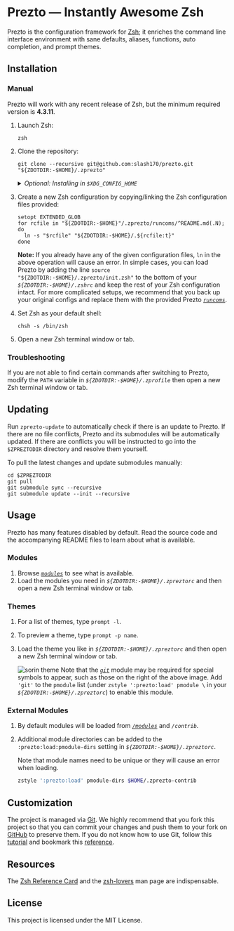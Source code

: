 # Prezto — Instantly Awesome Zsh

Prezto is the configuration framework for [Zsh][1]; it enriches the command line
interface environment with sane defaults, aliases, functions, auto completion,
and prompt themes.

## Installation

### Manual

Prezto will work with any recent release of Zsh, but the minimum required
version is **4.3.11**.

01. Launch Zsh:

    ```console
    zsh
    ```

02. Clone the repository:

     ```console
     git clone --recursive git@github.com:slash170/prezto.git "${ZDOTDIR:-$HOME}/.zprezto"
     ```

    <details>
      <summary><em>Optional: Installing in <code>$XDG_CONFIG_HOME</code></em></summary>

      Optionally, if you already have `$XDG_CONFIG_HOME` configured (usually as
      _`$HOME/.config`_ by default) and intend to install Prezto under
      _`$XDG_CONFIG_HOME/zsh`_ instead, you can clone the repository there and
      configure `$ZDOTDIR` separately if not already configured.

      - Clone the repository:

        ```console
        git clone --recursive https://github.com/sorin-ionescu/prezto.git "${ZDOTDIR:-${XDG_CONFIG_HOME:-$HOME/.config}/zsh}/.zprezto"
        ```

      - Configure `$XDG_CONFIG_HOME` and `$ZDOTDIR` in _`$HOME/.zshenv`_:

        ```sh
        export XDG_CONFIG_HOME="${XDG_CONFIG_HOME:=$HOME/.config}"
        [[ -d $XDG_CONFIG_HOME/zsh ]] && export ZDOTDIR="$XDG_CONFIG_HOME/zsh"
        source "$ZDOTDIR/.zshenv"
        ```

    </details>

03. Create a new Zsh configuration by copying/linking the Zsh configuration
    files provided:

    ```console
    setopt EXTENDED_GLOB
    for rcfile in "${ZDOTDIR:-$HOME}"/.zprezto/runcoms/^README.md(.N); do
      ln -s "$rcfile" "${ZDOTDIR:-$HOME}/.${rcfile:t}"
    done
    ```

    **Note:** If you already have any of the given configuration files, `ln` in
    the above operation will cause an error. In simple cases, you can load
    Prezto by adding the line `source "${ZDOTDIR:-$HOME}/.zprezto/init.zsh"` to
    the bottom of your _`${ZDOTDIR:-$HOME}/.zshrc`_ and keep the rest of your
    Zsh configuration intact. For more complicated setups, we recommend that you
    back up your original configs and replace them with the provided Prezto
    [_`runcoms`_][10].

04. Set Zsh as your default shell:

    ```console
    chsh -s /bin/zsh
    ```

05. Open a new Zsh terminal window or tab.

### Troubleshooting

If you are not able to find certain commands after switching to Prezto, modify
the `PATH` variable in _`${ZDOTDIR:-$HOME}/.zprofile`_ then open a new Zsh
terminal window or tab.

## Updating

Run `zprezto-update` to automatically check if there is an update to Prezto.
If there are no file conflicts, Prezto and its submodules will be automatically
updated. If there are conflicts you will be instructed to go into the
`$ZPREZTODIR` directory and resolve them yourself.

To pull the latest changes and update submodules manually:

```console
cd $ZPREZTODIR
git pull
git submodule sync --recursive
git submodule update --init --recursive
```

## Usage

Prezto has many features disabled by default. Read the source code and the
accompanying README files to learn about what is available.

### Modules

01. Browse [_`modules`_][9] to see what is available.
02. Load the modules you need in _`${ZDOTDIR:-$HOME}/.zpreztorc`_ and then open
    a new Zsh terminal window or tab.

### Themes

01. For a list of themes, type `prompt -l`.
02. To preview a theme, type `prompt -p name`.
03. Load the theme you like in _`${ZDOTDIR:-$HOME}/.zpreztorc`_ and then
    open a new Zsh terminal window or tab.

    ![sorin theme][2]
    Note that the [_`git`_][11] module may be required for special symbols to
    appear, such as those on the right of the above image. Add `'git'` to the
    `pmodule` list (under `zstyle ':prezto:load' pmodule \` in your
    _`${ZDOTDIR:-$HOME}/.zpreztorc`_) to enable this module.

### External Modules

01. By default modules will be loaded from [_`/modules`_][9] and _`/contrib`_.
02. Additional module directories can be added to the
    `:prezto:load:pmodule-dirs` setting in _`${ZDOTDIR:-$HOME}/.zpreztorc`_.

    Note that module names need to be unique or they will cause an error when
    loading.

    ```sh
    zstyle ':prezto:load' pmodule-dirs $HOME/.zprezto-contrib
    ```

## Customization

The project is managed via [Git][3]. We highly recommend that you fork this
project so that you can commit your changes and push them to your fork on
[GitHub][4] to preserve them. If you do not know how to use Git, follow this
[tutorial][5] and bookmark this [reference][6].

## Resources

The [Zsh Reference Card][7] and the [zsh-lovers][8] man page are indispensable.

## License

This project is licensed under the MIT License.

[1]: https://www.zsh.org
[2]: https://i.imgur.com/nrGV6pg.png "sorin theme"
[3]: https://git-scm.com
[4]: https://github.com
[5]: https://gitimmersion.com
[6]: https://git.github.io/git-reference/
[7]: http://www.bash2zsh.com/zsh_refcard/refcard.pdf
[8]: https://grml.org/zsh/zsh-lovers.html
[9]: modules#readme
[10]: runcoms#readme
[11]: modules/git#readme
